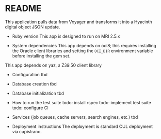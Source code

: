 # README

This application pulls data from Voyager and transforms it into a Hyacinth digital object JSON update.

* Ruby version
This app is designed to run on MRI 2.5.x

* System dependencies
This app depends on oci8; this requires installing the Oracle client libraries and setting the `OCI_DIR` environment variable before installing the gem set.

This app depends on yaz, a Z39.50 client library

* Configuration
tbd

* Database creation
tbd

* Database initialization
tbd

* How to run the test suite
todo: install rspec
todo: implement test suite
todo: configure CI

* Services (job queues, cache servers, search engines, etc.)
tbd

* Deployment instructions
The deployment is standard CUL deployment via capistrano.
